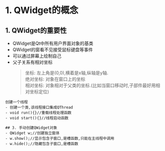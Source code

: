 # 1. QWidget的概念

## 1. QWidget的重要性
- QWidget是Qt中所有用户界面对象的基类
- QWidget的窗看不见接受鼠标键盘等事件
- 可以通过屏幕上绘制自己
- 父子关系有相对坐标
  >坐标: 左上角是(0,0),横着是x轴,纵轴是y轴.\
  >绝对坐标: 对象在窗口上的坐标\
  >相对坐标: 对象相对于父类的坐标.(比如当窗口移动时,子部件最好用相对坐标定位)

```## 2. QThread
创建一个线程
- 创建一个类,该线程接口集成QThread
- void run(){}//重载线程处理函数
- void start(){}//线程启动函数

## 3. 手动创建QWidget对象
- QWidget w;//创建独立窗体
- w.show();//显示包含子窗口,是槽函数,只能在主线程中调用
- w.hide();//隐藏包含子窗口,是槽函数
